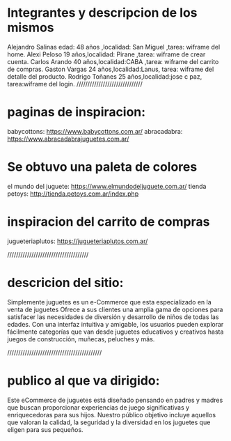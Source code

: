 # Integrantes y descripcion de los mismos #
Alejandro Salinas edad: 48 años ,localidad: San Miguel ,tarea: wiframe del  home.
Alexi Peloso 19 años,localidad: Pirane ,tarea: wiframe de crear cuenta.
Carlos Arando 40 años,localidad:CABA ,tarea: wiframe del carrito de compras.
Gaston Vargas 24 años,localidad:Lanus, tarea: wiframe del detalle del producto.
Rodrigo Toñanes 25 años,localidad:jose c paz, tarea:wiframe del login.
//////////////////////////////
 # paginas de inspiracion: #
babycottons: https://www.babycottons.com.ar/
abracadabra: https://www.abracadabrajuguetes.com.ar/
# Se obtuvo una paleta de colores 
 el mundo del juguete: https://www.elmundodeljuguete.com.ar/
 tienda petoys: http://tienda.petoys.com.ar/index.php
 # inspiracion del carrito de compras 
 jugueteriaplutos: https://jugueteriaplutos.com.ar/


/////////////////////////////////////
# descricion del sitio: #

Simplemente juguetes es un e-Commerce que esta  especializado en la venta de juguetes Ofrece a sus clientes una amplia gama de opciones para satisfacer las necesidades de diversión y desarrollo de niños de todas las edades. Con una interfaz intuitiva y amigable, los usuarios pueden explorar fácilmente categorías que van desde juguetes educativos y creativos hasta juegos de construcción, muñecas, peluches y más.

///////////////////////////////////////////
# publico al que va dirigido: #

Este eCommerce de juguetes está diseñado pensando en padres y madres que buscan proporcionar experiencias de juego significativas y enriquecedoras para sus hijos. Nuestro público objetivo incluye aquellos que valoran la calidad, la seguridad y la diversidad en los juguetes que eligen para sus pequeños.
